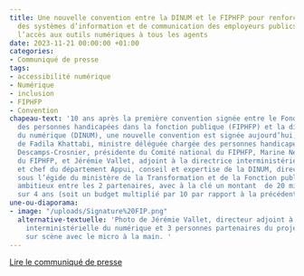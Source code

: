 ```yaml
---
title: Une nouvelle convention entre la DINUM et le FIPHFP pour renforcer l’accessibilité
  des systèmes d’information et de communication des employeurs publics et garantir
  l’accès aux outils numériques à tous les agents
date: 2023-11-21 00:00:00 +01:00
categories:
- Communiqué de presse
tags:
- accessibilité numérique
- Numérique
- inclusion
- FIPHFP
- Convention
chapeau-text: '10 ans après la première convention signée entre le Fonds pour l’insertion
  des personnes handicapées dans la fonction publique (FIPHFP) et la direction interministérielle
  du numérique (DINUM), une nouvelle convention est signée aujourd’hui, en présence
  de Fadila Khattabi, ministre déléguée chargée des personnes handicapées, entre Françoise
  Descamps-Crosnier, présidente du Comité national du FIPHFP, Marine Neuville, directrice
  du FIPHFP, et Jérémie Vallet, adjoint à la directrice interministérielle du numérique
  et chef du département Appui, conseil et expertise de la DINUM, direction intervenant
  sous l’égide du ministère de la Transformation et de la Fonction publiques, un renouvellement
  ambitieux entre les 2 partenaires, avec à la clé un montant  de 20 millions d’euros
  sur 4 ans (soit un budget multiplié par 10 par rapport à la précédente convention). '
une-ou-diaporama:
- image: "/uploads/Signature%20FIP.png"
  alternative-textuelle: 'Photo de Jérémie Vallet, directeur adjoint à la direction
    interministérielle du numérique et 3 personnes partenaires du projet. Ils sont
    sur scène avec le micro à la main. '
---
```


<div class="lien-important"><p><a href="https://www.numerique.gouv.fr/espace-presse/une-nouvelle-convention-entre-la-dinum-et-le-fiphfp-pour-renforcer-laccessibilite-des-systemes-dinformation-et-de-communication-des-employeurs-publics-et-garantir-lacces-aux-outils-numeriques-a-tous-les-agents/">Lire le communiqué de presse</a></p></div>